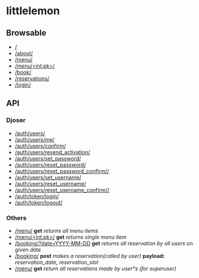 # littlelemon

## Browsable
- [/](http://127.0.0.1:8000/)
- [/about/](http://127.0.0.1:8000/about/)
- [/menu/](http://127.0.0.1:8000/menu/)
- [/menu/\<int:pk\>/](http://127.0.0.1:8000/menu/1/)
- [/book/](http://127.0.0.1:8000/book/)
- [/reservations/](http://127.0.0.1:8000/reservations/)
- [/login/](http://127.0.0.1:8000/login/)


## API

### Djoser
- [/auth/users/](http://127.0.0.1:8000/auth/users/)
- [/auth/users/me/](http://127.0.0.1:8000/auth/users/me/)
- [/auth/users/confirm/](http://127.0.0.1:8000/auth/users/confirm/)
- [/auth/users/resend_activation/](http://127.0.0.1:8000/auth/users/resend_activation/)
- [/auth/users/set_password/](http://127.0.0.1:8000/auth/users/set_password/)
- [/auth/users/reset_password/](http://127.0.0.1:8000/auth/users/reset_password/)
- [/auth/users/reset_password_confirm//](http://127.0.0.1:8000/auth/users/reset_password_confirm/)
- [/auth/users/set_username/](http://127.0.0.1:8000/auth/users/set_username/)
- [/auth/users/reset_username/](http://127.0.0.1:8000/auth/users/reset_username/)
- [/auth/users/reset_username_confirm//](http://127.0.0.1:8000/auth/users/reset_username_confirm/)
- [/auth/token/login/](http://127.0.0.1:8000/auth/token/login/)
- [/auth/token/logout/](http://127.0.0.1:8000/auth/token/logout/)

### Others
- [/menu/](http://127.0.0.1:8000/menu/)    **get** _returns all menu items_ 
- [/menu/\<int:pk\>/](http://127.0.0.1:8000/menu/1/)    **get** _returns single menu item_ 
- [/booking/?date=YYYY-MM-DD](http://127.0.0.1:8000/booking/?date=2023-04-26)    **get** _returns all reservation by all users on given date_ 
- [/booking/](http://127.0.0.1:8000/booking/)    **post** _makes a reservation(called by user)_  __payload:__ _reservation_date, reservation_slot_ 
- [/menu/](http://127.0.0.1:8000/reservations/)    **get** _return all reservations made by user*s (for superuser)_ 

